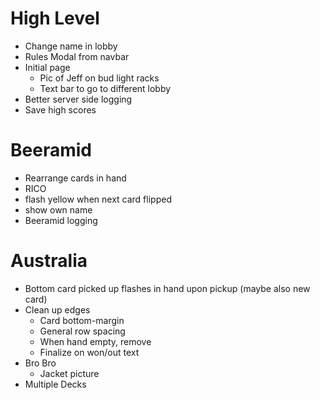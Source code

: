 # High Level
- Change name in lobby
- Rules Modal from navbar
- Initial page
  - Pic of Jeff on bud light racks
  - Text bar to go to different lobby
- Better server side logging
- Save high scores

# Beeramid
- Rearrange cards in hand
- RICO
- flash yellow when next card flipped
- show own name
- Beeramid logging

# Australia
- Bottom card picked up flashes in hand upon pickup (maybe also new card)
- Clean up edges
  - Card bottom-margin
  - General row spacing
  - When hand empty, remove
  - Finalize on won/out text
- Bro Bro
  - Jacket picture
- Multiple Decks
